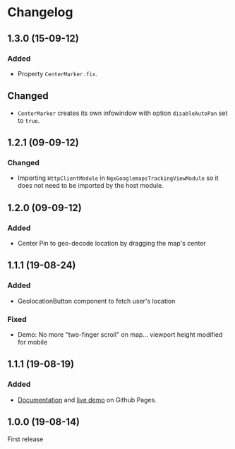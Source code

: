 # Changelog

## 1.3.0 (15-09-12)
### Added
* Property `CenterMarker.fix`.

## Changed
* `CenterMarker` creates its own infowindow with option `disableAutoPan` set to `true`.

## 1.2.1 (09-09-12)
### Changed
* Importing `HttpClientModule` in `NgxGooglemapsTrackingViewModule` so it does not need to be imported by the host module.

## 1.2.0 (09-09-12)
### Added
* Center Pin to geo-decode location by dragging the map's center

## 1.1.1 (19-08-24)
### Added
* GeolocationButton component to fetch user's location

### Fixed
* Demo: No more "two-finger scroll" on map... viewport height modified for mobile

## 1.1.1 (19-08-19)
### Added
* [Documentation](https://raschidjfr.github.io/ngx-googlemaps-tracking-view/reference) and [live demo](https://raschidjfr.github.io/ngx-googlemaps-tracking-view/) on Github Pages.

## 1.0.0 (19-08-14)
First release